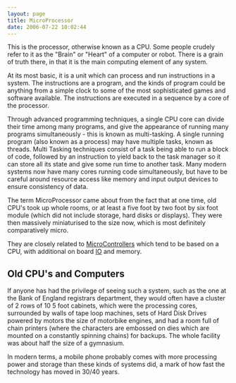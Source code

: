 ```yaml
---
layout: page
title: MicroProcessor
date: 2006-07-22 10:02:44
---
```

This is the processor, otherwise known as a CPU. Some people crudely refer to it as the "Brain" or "Heart" of a computer or robot. There is a grain of truth there, in that it is the main computing element of any system.

At its most basic, it is a unit which can process and run instructions in a system. The instructions are a program, and the kinds of program could be anything from a simple clock to some of the most sophisticated games and software available. The instructions are executed in a sequence by a core of the processor.

Through advanced programming techniques, a single CPU core can divide their time among many programs, and give the appearance of running many programs simultaneously - this is known as multi-tasking. A single running program (also known as a process) may have multiple tasks, known as threads. Multi Tasking techniques consist of a task being able to run a block of code, followed by an instruction to yield back to the task manager so it can store all its state and give some run time to another task. Many modern systems now have many cores running code simultaneously, but have to be careful around resource access like memory and input output devices to ensure consistency of data.

The term MicroProcessor came about from the fact that at one time, old CPU's took up whole rooms, or at least a five foot by two foot by six foot module (which did not include storage, hard disks or displays). They were then massively miniaturised to the size now, which is most definitely comparatively micro.

They are closely related to [MicroControllers](/wiki/microcontroller.html "A programmable digital controller (or ") which tend to be based on a CPU, with additional on board [IO](/wiki/io.html "Input Output") and memory.

## Old CPU's and Computers

If anyone has had the privilege of seeing such a system, such as the one at the Bank of England registrars department, they would often have a cluster of 2 rows of 10 5 foot cabinets, which were the processing cores, surrounded by walls of tape loop machines, sets of Hard Disk Drives powered by motors the size of motorbike engines, and had a room full of chain printers (where the characters are embossed on dies which are mounted on a constantly spinning chains) for backups. The whole facility was about half the size of a gymnasium.

In modern terms, a mobile phone probably comes with more processing power and storage than these kinds of systems did, a mark of how fast the technology has moved in 30/40 years.
